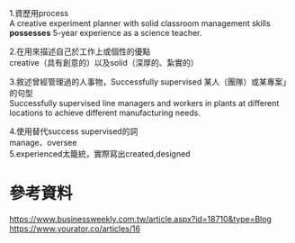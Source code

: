 1.資歷用process  
A creative experiment planner with solid classroom management skills **possesses** 5-year experience as a science teacher.  

2.在用來描述自己於工作上或個性的優點  
creative（具有創意的）以及solid（深厚的、紮實的）
  
3.敘述曾經管理過的人事物，Successfully supervised 某人（團隊）或某專案」的句型  
Successfully supervised line managers and workers in plants at different locations to achieve different manufacturing needs.  

4.使用替代success supervised的詞  
manage、oversee  
5.experienced太籠統，實際寫出created,designed  

# 參考資料  
https://www.businessweekly.com.tw/article.aspx?id=18710&type=Blog   
https://www.yourator.co/articles/16  
